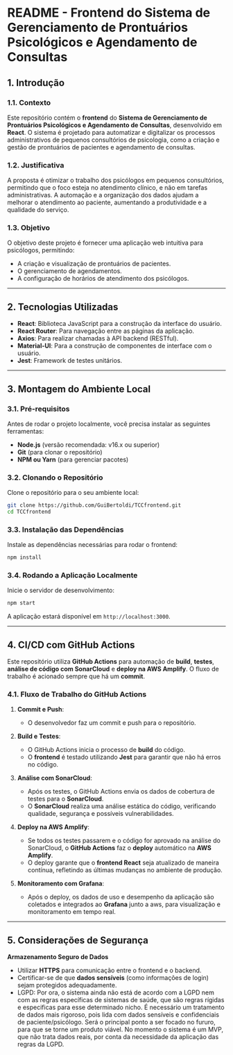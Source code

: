 
# **README - Frontend do Sistema de Gerenciamento de Prontuários Psicológicos e Agendamento de Consultas**

## 1. **Introdução**

### 1.1. **Contexto**
Este repositório contém o **frontend** do **Sistema de Gerenciamento de Prontuários Psicológicos e Agendamento de Consultas**, desenvolvido em **React**. O sistema é projetado para automatizar e digitalizar os processos administrativos de pequenos consultórios de psicologia, como a criação e gestão de prontuários de pacientes e agendamento de consultas.

### 1.2. **Justificativa**
A proposta é otimizar o trabalho dos psicólogos em pequenos consultórios, permitindo que o foco esteja no atendimento clínico, e não em tarefas administrativas. A automação e a organização dos dados ajudam a melhorar o atendimento ao paciente, aumentando a produtividade e a qualidade do serviço.

### 1.3. **Objetivo**
O objetivo deste projeto é fornecer uma aplicação web intuitiva para psicólogos, permitindo:
- A criação e visualização de prontuários de pacientes.
- O gerenciamento de agendamentos.
- A configuração de horários de atendimento dos psicólogos.

----

## 2. **Tecnologias Utilizadas**

- **React**: Biblioteca JavaScript para a construção da interface do usuário.
- **React Router**: Para navegação entre as páginas da aplicação.
- **Axios**: Para realizar chamadas à API backend (RESTful).
- **Material-UI**: Para a construção de componentes de interface com o usuário.
- **Jest**: Framework de testes unitários.

----

## 3. **Montagem do Ambiente Local**

### 3.1. **Pré-requisitos**

Antes de rodar o projeto localmente, você precisa instalar as seguintes ferramentas:

- **Node.js** (versão recomendada: v16.x ou superior)
- **Git** (para clonar o repositório)
- **NPM ou Yarn** (para gerenciar pacotes)

### 3.2. **Clonando o Repositório**

Clone o repositório para o seu ambiente local:

```bash
git clone https://github.com/GuiBertoldi/TCCfrontend.git
cd TCCfrontend
```

### 3.3. **Instalação das Dependências**

Instale as dependências necessárias para rodar o frontend:

```bash
npm install
```

### 3.4. **Rodando a Aplicação Localmente**

Inicie o servidor de desenvolvimento:

```bash
npm start
```

A aplicação estará disponível em `http://localhost:3000`.

----

## 4. **CI/CD com GitHub Actions**

Este repositório utiliza **GitHub Actions** para automação de **build**, **testes**, **análise de código com SonarCloud** e **deploy na AWS Amplify**. O fluxo de trabalho é acionado sempre que há um **commit**.

### 4.1. **Fluxo de Trabalho do GitHub Actions**

1. **Commit e Push**:
   - O desenvolvedor faz um commit e push para o repositório.

2. **Build e Testes**:
   - O GitHub Actions inicia o processo de **build** do código.
   - O **frontend** é testado utilizando **Jest** para garantir que não há erros no código.

3. **Análise com SonarCloud**:
   - Após os testes, o GitHub Actions envia os dados de cobertura de testes para o **SonarCloud**.
   - O **SonarCloud** realiza uma análise estática do código, verificando qualidade, segurança e possíveis vulnerabilidades.

4. **Deploy na AWS Amplify**:
   - Se todos os testes passarem e o código for aprovado na análise do SonarCloud, o **GitHub Actions** faz o **deploy** automático na **AWS Amplify**.
   - O deploy garante que o **frontend React** seja atualizado de maneira contínua, refletindo as últimas mudanças no ambiente de produção.

5. **Monitoramento com Grafana**:
   - Após o deploy, os dados de uso e desempenho da aplicação são coletados e integrados ao **Grafana** junto a aws, para visualização e monitoramento em tempo real.

----

## 5. **Considerações de Segurança**

**Armazenamento Seguro de Dados**
- Utilizar **HTTPS** para comunicação entre o frontend e o backend.
- Certificar-se de que **dados sensíveis** (como informações de login) sejam protegidos adequadamente.
- LGPD: Por ora, o sistema ainda não está de acordo com a LGPD nem com as regras específicas de sistemas de saúde, que são regras rígidas e especificas para esse determinado nicho. É necessário um tratamento de dados mais rigoroso, pois lida com dados sensíveis e confidenciais de paciente/psicólogo. Será o principal ponto a ser focado no fururo, para que se torne um produto viável. No momento o sistema é um MVP, que não trata dados reais, por conta da necessidade da aplicação das regras da LGPD.

